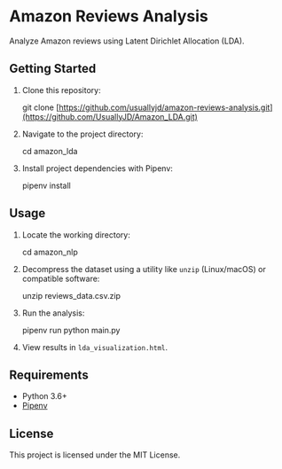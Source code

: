 # Amazon Reviews Analysis

Analyze Amazon reviews using Latent Dirichlet Allocation (LDA).

## Getting Started

1. Clone this repository:

   git clone [https://github.com/usuallyjd/amazon-reviews-analysis.git](https://github.com/UsuallyJD/Amazon_LDA.git)

2. Navigate to the project directory:

   cd amazon_lda

3. Install project dependencies with Pipenv:

   pipenv install

## Usage

1. Locate the working directory:
   
   cd amazon_nlp

2. Decompress the dataset using a utility like `unzip` (Linux/macOS) or compatible software:

   unzip reviews_data.csv.zip

3. Run the analysis:

   pipenv run python main.py

4. View results in `lda_visualization.html`.

## Requirements

- Python 3.6+
- [Pipenv](https://pipenv.pypa.io/en/latest/)

## License

This project is licensed under the MIT License.


